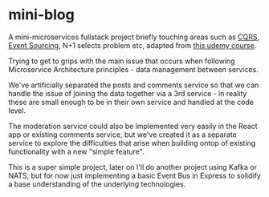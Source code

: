# mini-blog

A mini-microservices fullstack project briefly touching areas such as [CQRS](https://martinfowler.com/bliki/CQRS.html), [Event Sourcing](https://martinfowler.com/eaaDev/EventSourcing.html), N+1 selects problem etc, adapted from [this udemy course](https://www.udemy.com/course/microservices-with-node-js-and-react).

Trying to get to grips with the main issue that occurs when following Microservice Architecture principles - data management between services.

We've artificially separated the posts and comments service so that we can handle the issue of joining the data together via a 3rd service - in reality these are small enough to be in their own service and handled at the code level.

The moderation service could also be implemented very easily in the React app or existing comments service, but we've created it as a separate service to explore the difficulties that arise when building ontop of existing functionality with a new "simple feature".

This is a super simple project, later on I'll do another project using Kafka or NATS, but for now just implementing a basic Event Bus in Express to solidify a base understanding of the underlying technologies.
